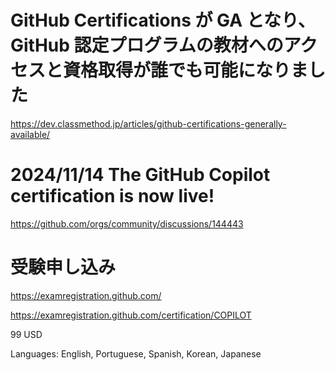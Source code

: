 # GitHub Certifications が GA となり、GitHub 認定プログラムの教材へのアクセスと資格取得が誰でも可能になりました

https://dev.classmethod.jp/articles/github-certifications-generally-available/

# 2024/11/14 The GitHub Copilot certification is now live!

https://github.com/orgs/community/discussions/144443

# 受験申し込み

https://examregistration.github.com/

https://examregistration.github.com/certification/COPILOT

99 USD

Languages: English, Portuguese, Spanish, Korean, Japanese

